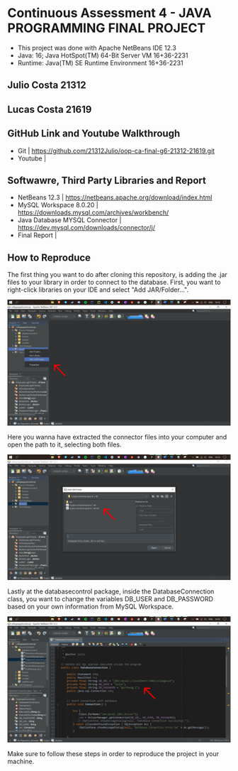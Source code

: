 # Continuous Assessment 4 - JAVA PROGRAMMING FINAL PROJECT 
* This project was done with Apache NetBeans IDE 12.3
* Java: 16; Java HotSpot(TM) 64-Bit Server VM 16+36-2231
* Runtime: Java(TM) SE Runtime Environment 16+36-2231

## Julio Costa 21312
## Lucas Costa 21619

## GitHub Link and Youtube Walkthrough
* Git | https://github.com/21312Julio/oop-ca-final-g6-21312-21619.git
* Youtube | 

## Softwawre, Third Party Libraries and Report
* NetBeans 12.3 | https://netbeans.apache.org/download/index.html
* MySQL Workspace 8.0.20 | https://downloads.mysql.com/archives/workbench/
* Java Database MYSQL Connector | https://dev.mysql.com/downloads/connector/j/
* Final Report | 

## How to Reproduce
The first thing you want to do after cloning this repository, is adding the .jar files to your library in order to 
connect to the database. First, you want to right-click libraries on your IDE and select "Add JAR/Folder...".

![](/src/walkthrough/first.png)

Here you wanna have extracted the connector files into your computer and open the path to it, selecting both files.

![](/src/walkthrough/second.png)

Lastly at the databasecontrol package, inside the DatabaseConnection class, you want to change the variables DB_USER
and DB_PASSWORD based on your own information from MySQL Workspace. 

![](/src/walkthrough/third.png)

Make sure to follow these steps in order to reproduce the project in your machine.

